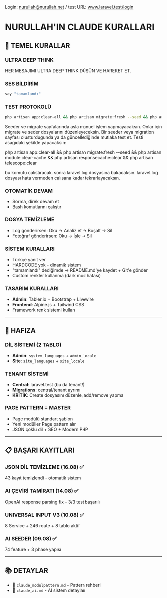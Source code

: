 Login: nurullah@nurullah.net / test
URL: www.laravel.test/login

# NURULLAH'IN CLAUDE KURALLARI

## 🚨 TEMEL KURALLAR

### ULTRA DEEP THINK
HER MESAJIMI ULTRA DEEP THINK DÜŞÜN VE HAREKET ET.

### SES BİLDİRİM
```bash
say "tamamlandı"
```

### TEST PROTOKOLÜ
```bash
php artisan app:clear-all && php artisan migrate:fresh --seed && php artisan module:clear-cache && php artisan responsecache:clear && php artisan telescope:clear
```



Seeder ve migrate sayfalarında asla manuel işlem yapmayacaksın.
Onlar için migrate ve seder dosyalarını düzenleyeceksin. 
Bir seeder veya migration sayfası olusturdugunda ya da güncellediğinde mutlaka test et. Testi asagıdaki şekilde yapacaksın: 

php artisan app:clear-all && php artisan migrate:fresh --seed && php artisan module:clear-cache && php artisan responsecache:clear && php artisan telescope:clear

bu komutu calıstıracak. sonra laravel.log dosyasına bakacaksın. laravel.log dosyası hata vermeden calısana kadar tekrarlayacaksın.



### OTOMATİK DEVAM
- Sorma, direk devam et
- Bash komutlarını çalıştır

### DOSYA TEMİZLEME
- Log gönderirsen: Oku → Analiz et → Boşalt → Sil
- Fotoğraf gönderirsen: Oku → İşle → Sil

### SİSTEM KURALLARI
- Türkçe yanıt ver
- HARDCODE yok - dinamik sistem
- "tamamlandı" dediğimde → README.md'ye kaydet + Git'e gönder
- Custom renkler kullanma (dark mod hatası)

### TASARIM KURALLARI
- **Admin**: Tabler.io + Bootstrap + Livewire
- **Frontend**: Alpine.js + Tailwind CSS
- Framework renk sistemi kullan

---

## 💾 HAFIZA

### DİL SİSTEMİ (2 TABLO)
- **Admin**: `system_languages` + `admin_locale`
- **Site**: `site_languages` + `site_locale`

### TENANT SİSTEMİ
- **Central**: laravel.test (bu da tenant!)
- **Migrations**: central/tenant ayrımı
- **KRİTİK**: Create dosyasını düzenle, add/remove yapma

### PAGE PATTERN = MASTER
- Page modülü standart şablon
- Yeni modüller Page pattern alır
- JSON çoklu dil + SEO + Modern PHP

---

## 📋 BAŞARI KAYITLARI

### JSON DİL TEMİZLEME (16.08) ✅
43 kayıt temizlendi - otomatik sistem

### AI ÇEVİRİ TAMİRATI (14.08) ✅  
OpenAI response parsing fix - 3/3 test başarılı

### UNIVERSAL INPUT V3 (10.08) ✅
8 Service + 246 route + 8 tablo aktif

### AI SEEDER (09.08) ✅
74 feature + 3 phase yapısı

---

## 📚 DETAYLAR
- 📖 `claude_modulpattern.md` - Pattern rehberi
- 🤖 `claude_ai.md` - AI sistem detayları
